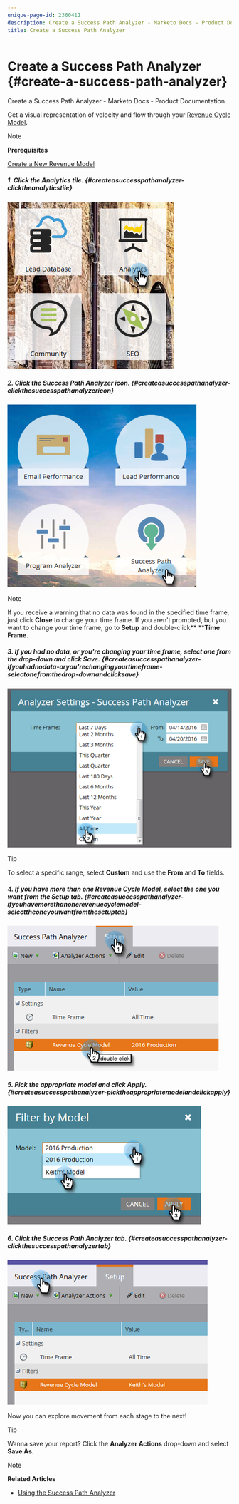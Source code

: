 ```yaml
---
unique-page-id: 2360411
description: Create a Success Path Analyzer - Marketo Docs - Product Documentation
title: Create a Success Path Analyzer
---
```


# Create a Success Path Analyzer {#create-a-success-path-analyzer}

Create a Success Path Analyzer - Marketo Docs - Product Documentation

Get a visual representation of velocity and flow through your [Revenue Cycle Model](../../../../../welcome-to-marketo-docs/product-docs/reporting/revenue-cycle-analytics.md).

>[!NOTE]
>
>**Prerequisites**
>
>[Create a New Revenue Model](create-a-new-revenue-model.md)

##### 1. Click the Analytics tile. {#createasuccesspathanalyzer-clicktheanalyticstile}

![](assets/one.png)  

##### 2. Click the Success Path Analyzer icon. {#createasuccesspathanalyzer-clickthesuccesspathanalyzericon}

![](assets/two.png)

>[!NOTE]
>
>If you receive a warning that no data was found in the specified time frame, just click **Close** to change your time frame. If you aren't prompted, but you want to change your time frame, go to **Setup** and double-click** ****Time Frame**.

##### 3. If you had no data, or you're changing your time frame, select one from the drop-down and click Save. {#createasuccesspathanalyzer-ifyouhadnodata-oryou'rechangingyourtimeframe-selectonefromthedrop-downandclicksave}

![](assets/timeframe.png)

>[!TIP]
>
>To select a specific range, select **Custom** and use the **From** and **To** fields.

##### 4. If you have more than one Revenue Cycle Model, select the one you want from the Setup tab. {#createasuccesspathanalyzer-ifyouhavemorethanonerevenuecyclemodel-selecttheoneyouwantfromthesetuptab}

![](assets/four.png)  

##### 5. Pick the appropriate model and click Apply. {#createasuccesspathanalyzer-picktheappropriatemodelandclickapply}

![](assets/five.png)  

##### 6. Click the Success Path Analyzer tab. {#createasuccesspathanalyzer-clickthesuccesspathanalyzertab}

![](assets/success-tab.png)

Now you can explore movement from each stage to the next!

>[!TIP]
>
>Wanna save your report? Click the **Analyzer Actions** drop-down and select **Save As**.

>[!NOTE]
>
>**Related Articles**
>
>* [Using the Success Path Analyzer](using-the-success-path-analyzer.md)
>

